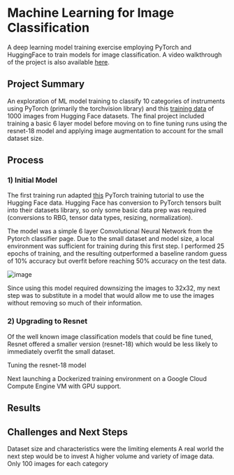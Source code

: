 # Machine Learning for Image Classification
A deep learning model training exercise employing PyTorch and HuggingFace to train models for image classification. A video walkthrough of the project is also available [here](https://www.youtube.com/watch?v=uycarDpI4oc).

## Project Summary
An exploration of ML model training to classify 10 categories of instruments using PyTorch (primarily the torchvision library) and this [training data](https://huggingface.co/datasets/YakupAkdin/instrument-images/tree/main) of 1000 images from Hugging Face datasets. The final project included training a basic 6 layer model before moving on to fine tuning runs using the resnet-18 model and applying image augmentation to account for the small dataset size.

## Process

### 1) Initial Model
The first training run adapted [this](https://pytorch.org/tutorials/beginner/blitz/cifar10_tutorial.html) PyTorch training tutorial to use the Hugging Face data. Hugging Face has conversion to PyTorch tensors built into their datasets library, so only some basic data prep was required (conversions to RBG, tensor data types, resizing, normalization).

The model was a simple 6 layer Convolutional Neural Network from the Pytorch classifier page. Due to the small dataset and model size, a local environment was sufficient for training during this first step. I performed 25 epochs of training, and the resulting outperformed a baseline random guess of 10% accuracy but overfit before reaching 50% accuracy on the test data.

![image](https://github.com/DanLucas1/image_classification/assets/97412358/fb9c64cb-d891-4744-ac82-0dbe2ec573fe)

Since using this model required downsizing the images to 32x32, my next step was to substitute in a model that would allow me to use the images without removing so much of their information.


### 2) Upgrading to Resnet
Of the well known image classification models that could be fine tuned, Resnet offered a smaller version (resnet-18) which would be less likely to immediately overfit the small dataset.


Tuning the resnet-18 model

Next launching a Dockerized training environment on a Google Cloud Compute Engine VM with GPU support.


## Results

## Challenges and Next Steps
Dataset size and characteristics were the limiting elements
A real world the next step would be to invest
A higher volume and variety of image data. Only 100 images for each category

